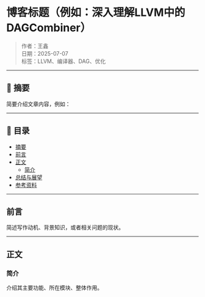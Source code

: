 # 博客标题（例如：深入理解LLVM中的DAGCombiner）

> 作者：王鑫  
> 日期：2025-07-07  
> 标签：LLVM、编译器、DAG、优化

---

## 📝 摘要

简要介绍文章内容，例如：

---

## 📌 目录

- [摘要](#-摘要)
- [前言](#前言)
- [正文](#正文)
  - [简介](#简介)
- [总结与展望](#总结与展望)
- [参考资料](#参考资料)

---

## 前言

简述写作动机、背景知识，或者相关问题的现状。

---

## 正文

### 简介

介绍其主要功能、所在模块、整体作用。



<!--stackedit_data:
eyJoaXN0b3J5IjpbLTIxMDg5ODgxNTldfQ==
-->